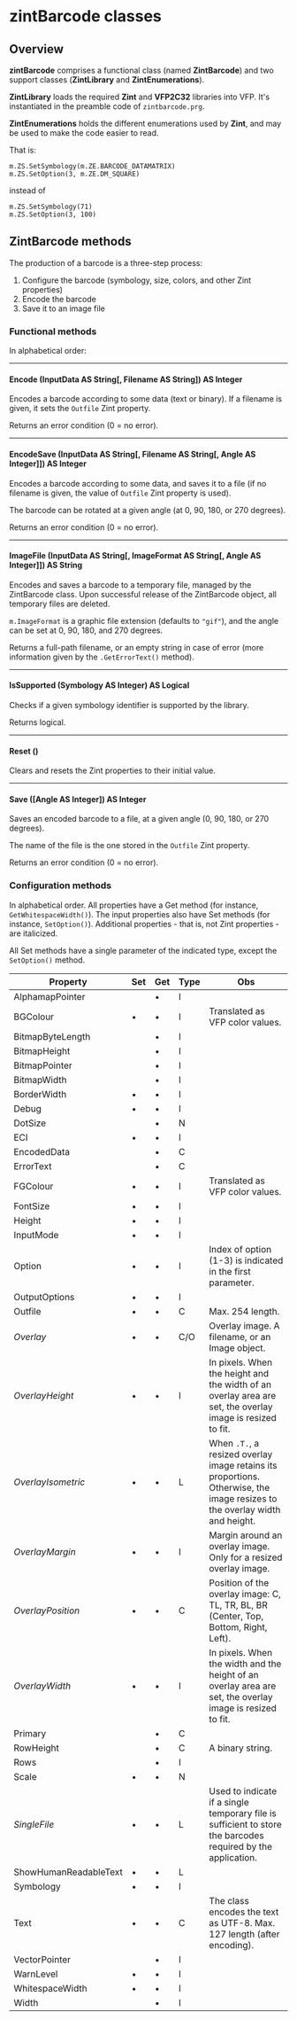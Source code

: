 # zintBarcode classes
## Overview

**zintBarcode** comprises a functional class (named **ZintBarcode**) and two support classes (**ZintLibrary** and **ZintEnumerations**).

**ZintLibrary** loads the required **Zint** and **VFP2C32** libraries into VFP. It's instantiated in the preamble code of `zintbarcode.prg`.

**ZintEnumerations** holds the different enumerations used by **Zint**, and may be used to make the code easier to read.

That is:

```foxpro
m.ZS.SetSymbology(m.ZE.BARCODE_DATAMATRIX)
m.ZS.SetOption(3, m.ZE.DM_SQUARE)
```
instead of 
```foxpro
m.ZS.SetSymbology(71)
m.ZS.SetOption(3, 100)
```
## ZintBarcode methods

The production of a barcode is a three-step process:

1. Configure the barcode (symbology, size, colors, and other Zint properties)
1. Encode the barcode
1. Save it to an image file

### Functional methods

In alphabetical order:


----------

#### Encode (InputData AS String[, Filename AS String]) AS Integer

Encodes a barcode according to some data (text or binary). If a filename is given, it sets the `Outfile` Zint property.

Returns an error condition (0 = no error).

----------

#### EncodeSave (InputData AS String[, Filename AS String[, Angle AS Integer]]) AS Integer

Encodes a barcode according to some data, and saves it to a file (if no filename is given, the value of `Outfile` Zint property is used).

The barcode can be rotated at a given angle (at 0, 90, 180, or 270 degrees).

Returns an error condition (0 = no error).

----------

#### ImageFile (InputData AS String[, ImageFormat AS String[, Angle AS Integer]]) AS String

Encodes and saves a barcode to a temporary file, managed by the ZintBarcode class. Upon successful release of the ZintBarcode object, all temporary files are deleted.

`m.ImageFormat` is a graphic file extension (defaults to `"gif"`), and the angle can be set at 0, 90, 180, and 270 degrees.

Returns a full-path filename, or an empty string in case of error (more information given by the `.GetErrorText()` method).

----------

#### IsSupported (Symbology AS Integer) AS Logical

Checks if a given symbology identifier is supported by the library.

Returns logical.

----------

#### Reset ()

Clears and resets the Zint properties to their initial value.

----------

#### Save ([Angle AS Integer]) AS Integer

Saves an encoded barcode to a file, at a given angle (0, 90, 180, or 270 degrees).

The name of the file is the one stored in the `Outfile` Zint property.

Returns an error condition (0 = no error).

### Configuration methods

In alphabetical order. All properties have a Get method (for instance, `GetWhitespaceWidth()`). The input properties also have Set methods (for instance, `SetOption()`). Additional properties - that is, not Zint properties - are italicized.

All Set methods have a single parameter of the indicated type, except the `SetOption()` method.

| Property | Set | Get | Type | Obs |
|--|--|--|--|--|
| AlphamapPointer |  | • | I |  |
| BGColour | • | • | I | Translated as VFP color values. |
| BitmapByteLength |  | • | I |  |
| BitmapHeight |  | • | I |  |
| BitmapPointer |  | • | I |  |
| BitmapWidth |  | • | I |  |
| BorderWidth | • | • | I |  |
| Debug | • | • | I |  |
| DotSize |  | • | N |  |
| ECI | • | • | I |  |
| EncodedData |  | • | C |  |
| ErrorText |  | • | C |  |
| FGColour | • | • | I | Translated as VFP color values. |
| FontSize | • | • | I |  |
| Height | • | • | I |  |
| InputMode | • | • | I |  |
| Option | • | • | I | Index of option (1-3) is indicated in the first parameter. |
| OutputOptions | • | • | I |  |
| Outfile | • | • | C | Max. 254 length. |
| *Overlay* | • | • | C/O | Overlay image. A filename, or an Image object. |
| *OverlayHeight* | • | • | I | In pixels. When the height and the width of an overlay area are set, the overlay image is resized to fit. |
| *OverlayIsometric* | • | • | L | When `.T.`, a resized overlay image retains its proportions. Otherwise, the image resizes to the overlay width and height. |
| *OverlayMargin* | • | • | I | Margin around an overlay image. Only for a resized overlay image. |
| *OverlayPosition* | • | • | C | Position of the overlay image: C, TL, TR, BL, BR (Center, Top, Bottom, Right, Left). |
| *OverlayWidth* | • | • | I | In pixels. When the width and the height of an overlay area are set, the overlay image is resized to fit. |
| Primary |  | • | C |  |
| RowHeight |  | • | C | A binary string. |
| Rows |  | • | I |  |
| Scale | • | • | N |  |
| *SingleFile* | • | • | L | Used to indicate if a single temporary file is sufficient to store the barcodes required by the application. |
| ShowHumanReadableText | • | • | L |  |
| Symbology | • | • | I |  |
| Text | • | • | C | The class encodes the text as UTF-8. Max. 127 length (after encoding).  |
| VectorPointer |  | • | I |  |
| WarnLevel | • | • | I |  |
| WhitespaceWidth | • | • | I |  |
| Width |  | • | I |  |

